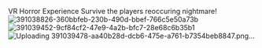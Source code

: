VR Horror Experience
Survive the players reoccuring nightmare!
![391038826-360bbfeb-230b-490d-bbef-766c5e50a73b](https://github.com/user-attachments/assets/7dfff7b3-58a0-4960-9bb4-3ca491e02c44)
![391039452-9cf84cf2-47e9-4a2b-bfc7-28e68c6b35b1](https://github.com/user-attachments/assets/338fa9b6-9ccd-46d2-a57b-69f24cd83fdb)
![Uploading 391039478-aa40b28d-dcb6-475e-a761-b7354beb8847.png…]()
